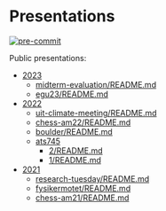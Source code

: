 # Presentations

[![pre-commit](https://img.shields.io/badge/pre--commit-enabled-brightgreen?logo=pre-commit&logoColor=white)](https://github.com/pre-commit/pre-commit)

Public presentations:

- [2023](./2023)
  - [midterm-evaluation/README.md](./2023/midterm-evaluation/README.md)
  - [egu23/README.md](./2023/egu23/README.md)
- [2022](./2022)
  - [uit-climate-meeting/README.md](./2022/uit-climate-meeting/README.md)
  - [chess-am22/README.md](./2022/chess-am22/README.md)
  - [boulder/README.md](./2022/boulder/README.md)
  - [ats745](./2022/ats745)
    - [2/README.md](./2022/ats745/2/README.md)
    - [1/README.md](./2022/ats745/1/README.md)
- [2021](./2021)
  - [research-tuesday/README.md](./2021/research-tuesday/README.md)
  - [fysikermotet/README.md](./2021/fysikermotet/README.md)
  - [chess-am21/README.md](./2021/chess-am21/README.md)
